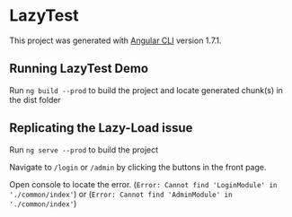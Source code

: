 # LazyTest

This project was generated with [Angular CLI](https://github.com/angular/angular-cli) version 1.7.1.

## Running LazyTest Demo

Run `ng build --prod` to build the project and locate generated chunk(s) in the dist folder


## Replicating the Lazy-Load issue

Run `ng serve --prod` to build the project

Navigate to `/login` or `/admin` by clicking the buttons in the front page.

Open console to locate the error. 
(`Error: Cannot find 'LoginModule' in './common/index'`) 
or 
(`Error: Cannot find 'AdminModule' in './common/index'`)
